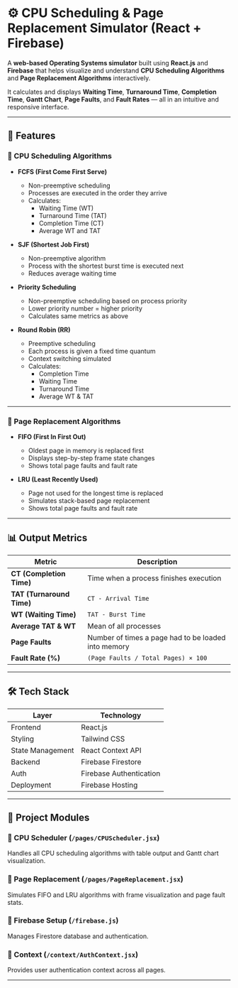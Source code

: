 # ⚙️ CPU Scheduling & Page Replacement Simulator (React + Firebase)

A **web-based Operating Systems simulator** built using **React.js** and **Firebase** that helps visualize and understand **CPU Scheduling Algorithms** and **Page Replacement Algorithms** interactively.

It calculates and displays **Waiting Time**, **Turnaround Time**, **Completion Time**, **Gantt Chart**, **Page Faults**, and **Fault Rates** — all in an intuitive and responsive interface.

---

## 🚀 Features

### 🧠 CPU Scheduling Algorithms
- **FCFS (First Come First Serve)**
  - Non-preemptive scheduling
  - Processes are executed in the order they arrive
  - Calculates:
    - Waiting Time (WT)
    - Turnaround Time (TAT)
    - Completion Time (CT)
    - Average WT and TAT

- **SJF (Shortest Job First)**
  - Non-preemptive algorithm
  - Process with the shortest burst time is executed next
  - Reduces average waiting time

- **Priority Scheduling**
  - Non-preemptive scheduling based on process priority
  - Lower priority number = higher priority
  - Calculates same metrics as above

- **Round Robin (RR)**
  - Preemptive scheduling
  - Each process is given a fixed time quantum
  - Context switching simulated
  - Calculates:
    - Completion Time
    - Waiting Time
    - Turnaround Time
    - Average WT & TAT

---

### 🧩 Page Replacement Algorithms
- **FIFO (First In First Out)**
  - Oldest page in memory is replaced first
  - Displays step-by-step frame state changes
  - Shows total page faults and fault rate

- **LRU (Least Recently Used)**
  - Page not used for the longest time is replaced
  - Simulates stack-based page replacement
  - Shows total page faults and fault rate

---

## 📊 Output Metrics

| Metric | Description |
|--------|-------------|
| **CT (Completion Time)** | Time when a process finishes execution |
| **TAT (Turnaround Time)** | `CT - Arrival Time` |
| **WT (Waiting Time)** | `TAT - Burst Time` |
| **Average TAT & WT** | Mean of all processes |
| **Page Faults** | Number of times a page had to be loaded into memory |
| **Fault Rate (%)** | `(Page Faults / Total Pages) × 100` |

---

## 🛠️ Tech Stack

| Layer | Technology |
|--------|-------------|
| Frontend | React.js |
| Styling | Tailwind CSS |
| State Management | React Context API |
| Backend | Firebase Firestore |
| Auth | Firebase Authentication |
| Deployment | Firebase Hosting |

---

## 🧩 Project Modules

### 🔹 CPU Scheduler (`/pages/CPUScheduler.jsx`)
Handles all CPU scheduling algorithms with table output and Gantt chart visualization.

### 🔹 Page Replacement (`/pages/PageReplacement.jsx`)
Simulates FIFO and LRU algorithms with frame visualization and page fault stats.

### 🔹 Firebase Setup (`/firebase.js`)
Manages Firestore database and authentication.

### 🔹 Context (`/context/AuthContext.jsx`)
Provides user authentication context across all pages.

---

